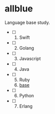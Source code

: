 # allblue
Language base study.

- [ ] 1. Swift  
- [ ] 2. Golang  
- [ ] 3. Javascript  
- [ ] 4. Java  
- [ ] 5. Ruby
  1. [base](ruby/base.md)
- [ ] 6. Python  
- [ ] 7. Erlang  



